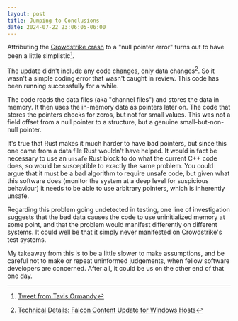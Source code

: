 ```yaml
---
layout: post
title: Jumping to Conclusions
date: 2024-07-22 23:06:05-06:00
---
```

Attributing the [Crowdstrike crash][1] to a "null pointer error" turns out to have been a little simplistic[^1].

The update didn't include any code changes, only data changes[^2]. So it wasn't a simple coding error that wasn't caught in review. This code has been running successfully for a while.

The code reads the data files (aka "channel files") and stores the data in memory. It then uses the in-memory data as pointers later on. The code that stores the pointers checks for zeros, but not for small values. This was not a field offset from a null pointer to a structure, but a genuine small-but-non-null pointer.

It's true that Rust makes it much harder to have bad pointers, but since this one came from a data file Rust wouldn't have helped. It would in fact be necessary to use an `unsafe` Rust block to do what the current C++ code does, so would be susceptible to exactly the same problem. You could argue that it must be a bad algorithm to require unsafe code, but given what this software does (monitor the system at a deep level for suspicious behaviour) it needs to be able to use arbitrary pointers, which is inherently unsafe.

Regarding this problem going undetected in testing, one line of investigation suggests that the bad data causes the code to use uninitialized memory at some point, and that the problem would manifest differently on different systems. It could well be that it simply never manifested on Crowdstrike's test systems.

My takeaway from this is to be a little slower to make assumptions, and be careful not to make or repeat uninformed judgements, when fellow software developers are concerned. After all, it could be us on the other end of that one day.

[1]: https://en.wikipedia.org/wiki/2024_CrowdStrike-related_IT_outages

[^1]: [Tweet from Tavis Ormandy](https://x.com/taviso/status/1814762302337654829)
[^2]: [Technical Details: Falcon Content Update for Windows Hosts](https://www.crowdstrike.com/en-us/blog/falcon-update-for-windows-hosts-technical-details/)

